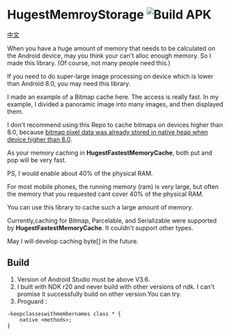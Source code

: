 # HugestMemroyStorage ![Build APK](https://github.com/BruceWind/HugestFastestMemoryCache/workflows/Build%20APK/badge.svg?branch=master)

[中文](https://github.com/BruceWind/HugestFastestMemoryCache/blob/master/README_zh.md)

When you have a huge amount of memory that needs to be calculated on the Android device, may you think your can't alloc enough memory.
So I made this library. (Of course, not many people need this.)


If you need to do super-large image processing on device which is lower than Android 8.0, you may need this library.


I made an example of a Bitmap cache here. The access is really fast. In my example, I divided a panoramic image into many images, and then displayed them.


I don't recommend using this Repo to cache bitmaps on devices higher than 8.0, because [bitmap pixel data was already stored in native heap when device higher than 8.0](https://developer.android.google.cn/topic/performance/graphics/manage-memory).

As your memory caching in **HugestFastestMemoryCache**, both put and pop will be very fast.


PS, I would enable about 40% of the physical RAM.


For most mobile phones, the running memory (ram) is 
very large, but often the memory that you requested cant cover 40% of the physical RAM.


You can use this library to cache such a large amount of memory.

Currently,caching for Bitmap, Parcelable, and Serializable were supported by **HugestFastestMemoryCache**. It couldn't support other types. 

May I will develop caching byte[] in the future.


## Build 


1. Version of Android Studio must be above V3.6.
2. I built with NDK r20  and never build with other versions of ndk. I can't promise it successfully build on other version.You can try.
3. Proguard :
```
-keepclasseswithmembernames class * {
    native <methods>;
}
```
